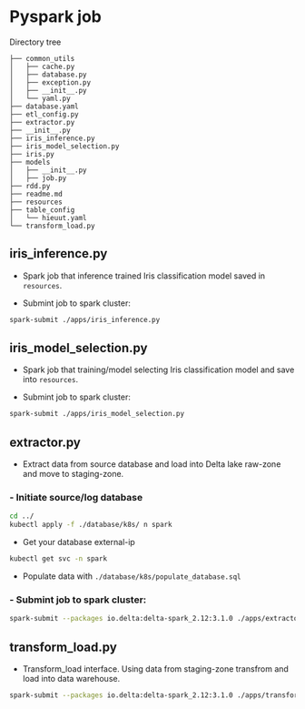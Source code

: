 # Pyspark job

Directory tree

```
├── common_utils
│   ├── cache.py
│   ├── database.py
│   ├── exception.py
│   ├── __init__.py
│   └── yaml.py
├── database.yaml
├── etl_config.py
├── extractor.py
├── __init__.py
├── iris_inference.py
├── iris_model_selection.py
├── iris.py
├── models
│   ├── __init__.py
│   ├── job.py
├── rdd.py
├── readme.md
├── resources
├── table_config
│   └── hieuut.yaml
└── transform_load.py
```

## iris_inference.py

- Spark job that inference trained Iris classification model saved in `resources`.

- Submint job to spark cluster:
```sh
spark-submit ./apps/iris_inference.py
```

## iris_model_selection.py

- Spark job that training/model selecting Iris classification model and save into `resources`.

- Submint job to spark cluster:
```sh
spark-submit ./apps/iris_model_selection.py
```
## extractor.py

- Extract data from source database and load into Delta lake raw-zone and move to staging-zone.

### - Initiate source/log database

```sh
cd ../
kubectl apply -f ./database/k8s/ n spark
```

- Get your database external-ip
```sh
kubectl get svc -n spark
```

- Populate data with `./database/k8s/populate_database.sql`

### - Submint job to spark cluster:
```sh
spark-submit --packages io.delta:delta-spark_2.12:3.1.0 ./apps/extractor.py
```

## transform_load.py
- Transform_load interface. Using data from staging-zone transfrom and load into data warehouse.
```sh
spark-submit --packages io.delta:delta-spark_2.12:3.1.0 ./apps/transform_load.py
```